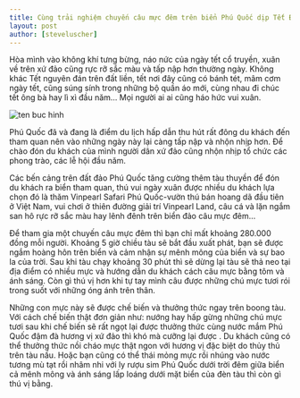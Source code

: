 ```yaml
---
title: Cùng trải nghiệm chuyến câu mực đêm trên biển Phú Quốc dịp Tết Đinh Dậu
layout: post
author: [steveluscher]
---
```


Hòa mình vào không khí tưng bừng, náo nức của ngày tết cổ truyền, xuân về trên xứ đảo cũng rực rỡ sắc màu và tấp nập hơn thường ngày. Không khác Tết nguyên đán trên đất liền, tết nơi đây cũng có bánh tét, mâm cơm ngày tết, cũng súng sính trong những bộ quần áo mới, cùng nhau đi chúc tết ông bà hay lì xì đầu năm… Mọi người ai ai cũng háo hức vui xuân.

![ten buc hinh](https://phuquocxanh.com/vi/wp-content/uploads/2016/09/12821627_1147812461926342_2268603800300049296_n.jpg "ten buc hinh")

Phú Quốc đã và đang là điểm du lịch hấp dẫn thu hút rất đông du khách đến tham quan nên vào những ngày này lại càng tấp nập và nhộn nhịp hơn. Để chào đón du khách của mình người dân xứ đảo cũng nhộn nhịp tổ chức các phong trào, các lễ hội đầu năm.

Các bến cảng trên đất đảo Phú Quốc tăng cường thêm tàu thuyền để đón du khách ra biển tham quan, thú vui ngày xuân được nhiều du khách lựa chọn đó là thăm Vinpearl Safari Phú Quốc-vườn thú bán hoang dã đầu tiên ở Việt Nam, vui chơi ở thiên đường giải trí Vinpearl Land, câu cá và lặn ngắm san hô rực rỡ sắc màu hay lênh đênh trên biển đảo câu mực đêm…

Để tham gia một chuyến câu mực đêm thì bạn chỉ mất khoảng 280.000 đồng mỗi người. Khoảng 5 giờ chiều tàu sẽ bắt đầu xuất phát, bạn sẽ được ngắm hoàng hôn trên biển và cảm nhận sự mênh mông của biển và sự bao la của trời. Sau khi tàu chạy khoảng 30 phút thì sẽ dừng lại tàu sẽ thả neo tại địa điểm có nhiều mực và hướng dẫn du khách cách câu mực bằng tôm và ánh sáng. Còn gì thú vị hơn khi tự tay mình câu được những chú mực tươi rói trong suốt với những óng ánh trên thân.

Những con mực này sẽ được chế biến và thưởng thức ngay trên boong tàu. Với cách chế biến thật đơn giản như: nướng hay hấp gừng những chú mực tươi sau khi chế biến sẽ rất ngọt lại được thưởng thức cùng nước mắm Phú Quốc đậm đà hương vị xứ đảo thì khó mà cưỡng lại được . Du khách cũng có thể thưởng thức nồi cháo mực thật ngon với hương vị đặc biệt do thủy thủ trên tàu nấu. Hoặc bạn cũng có thể thái mỏng mực rồi nhúng vào nước tương mù tạt rồi nhâm nhi với ly rượu sim Phú Quốc dưới trời đêm giữa biển cả mênh mông và ánh sáng lấp loáng dưới mặt biển của đèn tàu thì còn gì thú vị bằng.